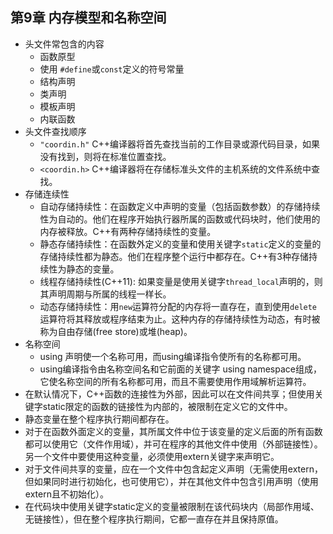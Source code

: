 ## 第9章 内存模型和名称空间
- 头文件常包含的内容
	- 函数原型
	- 使用 `#define`或`const`定义的符号常量
	- 结构声明
	- 类声明
	- 模板声明
	- 内联函数
- 头文件查找顺序
	- `"coordin.h"` C++编译器将首先查找当前的工作目录或源代码目录，如果没有找到，则将在标准位置查找。
	- `<coordin.h>` C++编译器将在存储标准头文件的主机系统的文件系统中查找。
- 存储连续性
	- 自动存储持续性：在函数定义中声明的变量（包括函数参数）的存储持续性为自动的。他们在程序开始执行器所属的函数或代码块时，他们使用的内存被释放。C++有两种存储持续性的变量。
	- 静态存储持续性：在函数外定义的变量和使用关键字`static`定义的变量的存储持续性都为静态。他们在程序整个运行中都存在。C++有3种存储持续性为静态的变量。
	- 线程存储持续性(C++11): 如果变量是使用关键字`thread_local`声明的，则其声明周期与所属的线程一样长。
	- 动态存储持续性：用`new`运算符分配的内存将一直存在，直到使用`delete`运算符将其释放或程序结束为止。这种内存的存储持续性为动态，有时被称为自由存储(free store)或堆(heap)。
- 名称空间
	- using 声明使一个名称可用，而using编译指令使所有的名称都可用。
	- using编译指令由名称空间名和它前面的关键字 using namespace组成，它使名称空间的所有名称都可用，而且不需要使用作用域解析运算符。
- 在默认情况下，C++函数的连接性为外部，因此可以在文件间共享；但使用关键字static限定的函数的链接性为内部的，被限制在定义它的文件中。
- 静态变量在整个程序执行期间都存在。
- 对于在函数外面定义的变量，其所属文件中位于该变量的定义后面的所有函数都可以使用它（文件作用域），并可在程序的其他文件中使用（外部链接性）。另一个文件中要使用这种变量，必须使用extern关键字来声明它。
- 对于文件间共享的变量，应在一个文件中包含起定义声明（无需使用extern，但如果同时进行初始化，也可使用它），并在其他文件中包含引用声明（使用extern且不初始化）。
- 在代码块中使用关键字static定义的变量被限制在该代码块内（局部作用域、无链接性），但在整个程序执行期间，它都一直存在并且保持原值。
